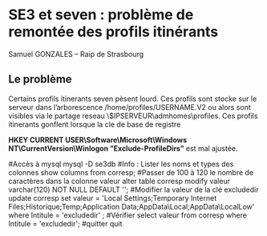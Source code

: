 # SE3 et seven : problème de remontée des profils itinérants
Samuel GONZALES – Raip de Strasbourg

## Le problème
Certains profils itinerants seven pèsent lourd. Ces profils sont stocke sur le serveur dans l’arborescence /home/profiles/USERNAME.V2 ou alors sont visibles via le partage reseau \\$IPSERVEUR\admhomes\profiles. Ces profils itinerants gonflent lorsque la cle de base de registre

**HKEY CURRENT USER\Software\Microsoft\Windows NT\CurrentVersion\Winlogon ”Exclude-ProfileDirs”**
est mal ajustée.


#Accès à mysql
mysql -D se3db
#Info : Lister les noms et types des colonnes
show columns from corresp;
#Passer de 100 à 120 le nombre de caractères dans la colonne valeur
alter table corresp modify valeur varchar(120) NOT NULL DEFAULT '';
#Modifier la valeur de la clé excludedir
update corresp set valeur = 'Local Settings;Temporary Internet Files;Historique;Temp;Application Data;AppData\\Local;AppData\\LocalLow' where Intitule = 'excludedir' ;
#Vérifier 
select valeur from corresp where Intitule = 'excludedir';
#quitter 
quit
